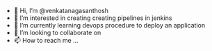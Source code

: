 - 👋 Hi, I’m @venkatanagasanthosh
- 👀 I’m interested in creating creating pipelines in jenkins 
- 🌱 I’m currently learning devops procedure to deploy an application 
- 💞️ I’m looking to collaborate on
- 📫 How to reach me ...

<!---
venkatanagasanthosh/venkatanagasanthosh is a ✨ special ✨ repository because its `README.md` (this file) appears on your GitHub profile.
You can click the Preview link to take a look at your changes.
--->
